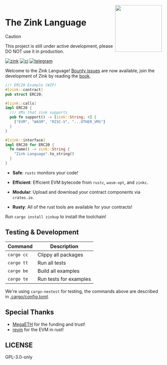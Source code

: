 <img align="right" width="150" height="150" top="100" src = "https://avatars.githubusercontent.com/u/138247979?s=400&u=cbf4b9e9da048899a947f08d92e030806d5bd50b&v=4"/>

# The Zink Language

> [!CAUTION]
>
> This project is still under active development, please DO NOT use it in production.

[![zink][version-badge]][version-link]
[![ci][ci-badge]][ci-link]
[![telegram][telegram-badge]][telegram-group]

Welcome to the Zink Language! [Bounty issues](https://zink-lang.org/budgets) are now available, join the development of Zink by reading the [book](https://zink-lang.org/).

```rust
//! ERC20 Example (WIP)
#[zink::contract]
pub struct ERC20;

#[zink::calls]
impl ERC20 {
  /// VMs that zink supports
  pub fn support() -> [zink::String; 4] {
    ["EVM", "WASM", "RISC-V", "...OTHER_VMS"]
  }
}

#[zink::interface]
impl ERC20 for ERC20 {
  fn name() -> zink::String {
    "Zink Language".to_string()
  }
}
```

- **Safe**: `rustc` monitors your code!

- **Efficient**: Efficient EVM bytecode from `rustc`, `wasm-opt`, and `zinkc`.

- **Modular**: Upload and download your contract components via `crates.io`.

- **Rusty**: All of the rust tools are available for your contracts!

Run `cargo install zinkup` to install the toolchain!

## Testing & Development

| Command    | Description            |
| ---------- | ---------------------- |
| `cargo cc` | Clippy all packages    |
| `cargo tt` | Run all tests          |
| `cargo be` | Build all examples     |
| `cargo te` | Run tests for examples |

We're using `cargo-nextest` for testing, the commands above are described in [.cargo/config.toml](.cargo/config.toml).

## Special Thanks

- [MegaETH](https://github.com/megaeth-labs) for the funding and trust!
- [revm](https://github.com/bluealloy/revm) for the EVM in rust!

## LICENSE

GPL-3.0-only

[book]: https://zink-lang.org/
[telegram-badge]: https://img.shields.io/endpoint?label=chat&style=flat&url=https%3A%2F%2Fmogyo.ro%2Fquart-apis%2Ftgmembercount%3Fchat_id%3Dzinklang
[telegram-group]: https://t.me/zinklang
[version-badge]: https://img.shields.io/crates/v/zinkc
[version-link]: https://docs.rs/zinkc
[ci-badge]: https://img.shields.io/github/actions/workflow/status/clearloop/zink/main.yml
[ci-link]: https://github.com/clearloop/zink/actions/workflows/main.yml
[rustc-codegen]: https://doc.rust-lang.org/rustc/codegen-options/index.html
[wasm-opt]: https://github.com/WebAssembly/binaryen#binaryen-optimizations
